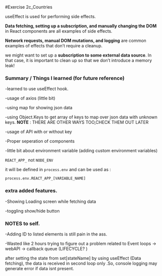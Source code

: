 #Exercise 2c_Countries


useEffect is used for performing side effects.


<b>Data fetching, setting up a subscription, and manually changing the DOM</b> in React components are all examples of side effects.


<b>Network requests, manual DOM mutations, and logging</b> are common examples of effects that don’t require a cleanup.


we might want to set up a <b>subscription to some external data source</b>. In that case, it is important to clean up so that we don’t introduce a memory leak!


### Summary / Things I learned (for future reference)

-learned to use useEffect hook. 

-usage of axios (little bit)

-using map for showing json data

-using Object.Keys to get array of keys to map over json data 
with unknown keys. <b>NOTE</b> : THERE ARE OTHER WAYS TOO,CHECK THEM OUT LATER

-usage of API with or without key

-Proper seperation of components

-little bit about environment variable (adding custom 
environment variables)

`REACT_APP_` not `NODE_ENV`

it will be defined in  `process.env` and can be used as :

`process.env.REACT_APP_[VARIABLE_NAME]`

### extra added features.

-Showing Loading screen while fetching data

-toggling show/hide button 

### NOTES to self.

-Adding ID to listed elements is still pain in the ass.

-Wasted like 2 hours trying to figure out a problem related to Event loops -> webAPI -> callback queue (LIFECYCLE? ) 

after setting the state from set[stateName] by using useEffect (Data fetching), the data is received in second loop only .So, console logging may generate error if data isnt present.
